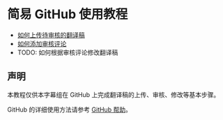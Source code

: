 # 简易 GitHub 使用教程

- [如何上传待审核的翻译稿](upload-no-write-access.md)
- [如何添加审核评论](review-comment.md)
- TODO: 如何根据审核评论修改翻译稿

## 声明

本教程仅供本字幕组在 GitHub 上完成翻译稿的上传、审核、修改等基本步骤。

GitHub 的详细使用方法请参考 [GitHub 帮助](https://help.github.com)。
